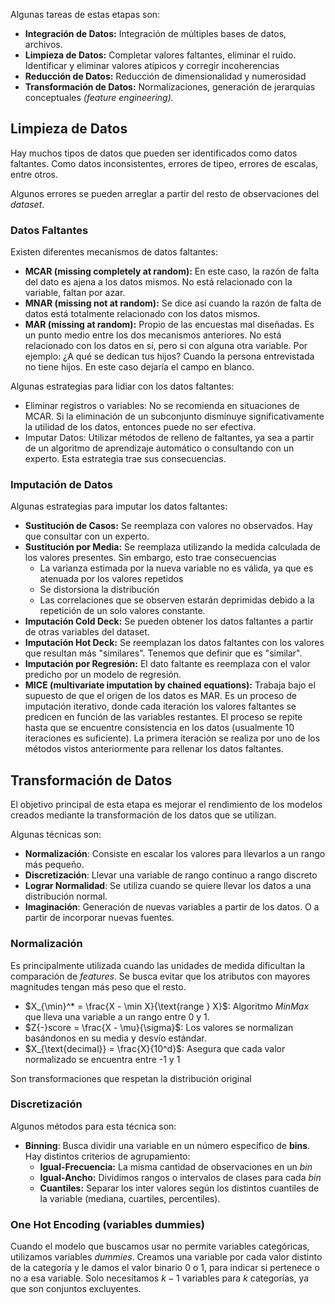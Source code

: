 Algunas tareas de estas etapas son:

- **Integración de Datos:** Integración de múltiples bases de datos, archivos.
- **Limpieza de Datos:** Completar valores faltantes, eliminar el ruido. Identificar y eliminar valores atípicos y corregir incoherencias
- **Reducción de Datos:** Reducción de dimensionalidad y numerosidad
- **Transformación de Datos:** Normalizaciones, generación de jerarquías conceptuales *(feature engineering).*

## Limpieza de Datos

Hay muchos tipos de datos que pueden ser identificados como datos faltantes. Como datos inconsistentes, errores de tipeo, errores de escalas, entre otros.

Algunos errores se pueden arreglar a partir del resto de observaciones del *dataset*.

### Datos Faltantes

Existen diferentes mecanismos de datos faltantes:

- **MCAR (missing completely at random):** En este caso, la razón de falta del dato es ajena a los datos mismos. No está relacionado con la variable, faltan por azar.
- **MNAR (missing not at random):** Se dice así cuando la razón de falta de datos está totalmente relacionado con los datos mismos.
- **MAR (missing at random):** Propio de las encuestas mal diseñadas. Es un punto medio entre los dos mecanismos anteriores. No está relacionado con los datos en sí, pero si con alguna otra variable. Por ejemplo: ¿A qué se dedican tus hijos? Cuando la persona entrevistada no tiene hijos. En este caso dejaría el campo en blanco.

Algunas estrategias para lidiar con los datos faltantes:

- Eliminar registros o variables: No se recomienda en situaciones de MCAR. Si la eliminación de un subconjunto disminuye significativamente la utilidad de los datos, entonces puede no ser efectiva.
- Imputar Datos: Utilizar métodos de relleno de faltantes, ya sea a partir de un algoritmo de aprendizaje automático o consultando con un experto. Esta estrategia trae sus consecuencias.

### Imputación de Datos

Algunas estrategias para imputar los datos faltantes:

- **Sustitución de Casos:** Se reemplaza con valores no observados. Hay que consultar con un experto.
- **Sustitución por Media:** Se reemplaza utilizando la medida calculada de los valores presentes. Sin embargo, esto trae consecuencias
	- La varianza estimada por la nueva variable no es válida, ya que es atenuada por los valores repetidos
	- Se distorsiona la distribución
	- Las correlaciones que se observen estarán deprimidas debido a la repetición de un solo valores constante.
- **Imputación Cold Deck:** Se pueden obtener los datos faltantes a partir de otras variables del dataset.
- **Imputación Hot Deck:** Se reemplazan los datos faltantes con los valores que resultan más "similares". Tenemos que definir que es "similar".
- **Imputación por Regresión:** El dato faltante es reemplaza con el valor predicho por un modelo de regresión.
- **MICE (multivariate imputation by chained equations):** Trabaja bajo el supuesto de que el origen de los datos es MAR. Es un proceso de imputación iterativo, donde cada iteración los valores faltantes se predicen en función de las variables restantes. El proceso se repite hasta que se encuentre consistencia en los datos (usualmente 10 iteraciones es suficiente). La primera iteración se realiza por uno de los métodos vistos anteriormente para rellenar los datos faltantes.

## Transformación de Datos

El objetivo principal de esta etapa es mejorar el rendimiento de los modelos creados mediante la transformación de los datos que se utilizan.

Algunas técnicas son:

- **Normalización**: Consiste en escalar los valores para llevarlos a un rango más pequeño.
- **Discretización**: Llevar una variable de rango continuo a rango discreto
- **Lograr Normalidad**: Se utiliza cuando se quiere llevar los datos a una distribución normal.
- **Imaginación**: Generación de nuevas variables a partir de los datos. O a partir de incorporar nuevas fuentes.

### Normalización

Es principalmente utilizada cuando las unidades de medida dificultan la comparación de *features*. Se busca evitar que los atributos con mayores magnitudes tengan más peso que el resto.

- $X_{\min}^* = \frac{X - \min X}{\text{range } X}$: Algoritmo *MinMax* que lleva una variable a un rango entre 0 y 1.
- $Z{-}score = \frac{X - \mu}{\sigma}$: Los valores se normalizan basándonos en su media y desvío estándar.
- $X_{\text{decimal}} = \frac{X}{10^d}$: Asegura que cada valor normalizado se encuentra entre -1 y 1

Son transformaciones que respetan la distribución original

### Discretización

Algunos métodos para esta técnica son:

- **Binning**: Busca dividir una variable en un número específico de **bins**. Hay distintos criterios de agrupamiento:
	- **Igual-Frecuencia:** La misma cantidad de observaciones en un *bin*
	- **Igual-Ancho:** Dividimos rangos o intervalos de clases para cada *bin*
	- **Cuantiles:** Separar los inter valores según los distintos cuantiles de la variable (mediana, cuartiles, percentiles).

### One Hot Encoding (variables dummies)

Cuando el modelo que buscamos usar no permite variables categóricas, utilizamos variables *dummies*. Creamos una variable por cada valor distinto de la categoría y le damos el valor binario 0 o 1, para indicar si pertenece o no a esa variable. Solo necesitamos $k{-}1$ variables para $k$ categorías, ya que son conjuntos excluyentes.
